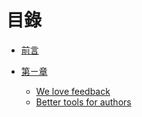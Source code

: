 # 目錄

* [前言](part1/README.md)

* [第ㄧ章](part2/README.md)
    * [We love feedback](part2/feedback_please.md)
    * [Better tools for authors](part2/better_tools.md)